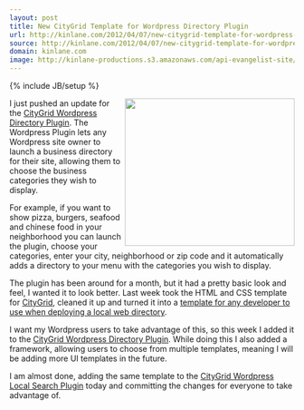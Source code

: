 ```yaml
---
layout: post
title: New CityGrid Template for Wordpress Directory Plugin
url: http://kinlane.com/2012/04/07/new-citygrid-template-for-wordpress-directory-plugin/
source: http://kinlane.com/2012/04/07/new-citygrid-template-for-wordpress-directory-plugin/
domain: kinlane.com
image: http://kinlane-productions.s3.amazonaws.com/api-evangelist-site/blog/wordpress-logo.png
---
```

{% include JB/setup %}<p>
     <a title="CityGrid Wordpress Directory Plugin" href="http://wordpress.org/extend/plugins/hyp3rl0cal-wordpress-plugin/"><img class="aligncenter size-medium wp-image-1002" title="CityGrid-Wordpress-Look-Feel" src="http://www.citygridmedia.com/developer/wp-content/uploads/2012/04/CityGrid-Wordpress-Look-Feel-300x260.png" alt="" width="300" height="260" align="right" /></a>I just pushed an update for the&nbsp;<a title="CityGrid Wordpress Directory Plugin" href="http://wordpress.org/extend/plugins/hyp3rl0cal-wordpress-plugin/">CityGrid Wordpress Directory Plugin</a>. The Wordpress Plugin lets any Wordpress site owner to launch a business directory for their site, allowing them to choose the business categories they wish to display.
</p>
<p>
     For example, if you want to show pizza, burgers, seafood and chinese food in your neighborhood you can launch the plugin, choose your categories, enter your city, neighborhood or zip code and it automatically adds a directory to your menu with the categories you wish to display.
</p>
<p>
     The plugin has been around for a month, but it had a pretty basic look and feel, I wanted it to look better. Last week took the HTML and CSS template for&nbsp;<a title="CityGrid" href="http://www.citygrid.com/">CityGrid</a>, cleaned it up and turned it into a&nbsp;<a title="template for any developer to use when deploying a local web directory" href="http://www.citygridmedia.com/developer/blog/citygrid-places-html-and-css-template/">template for any developer to use when deploying a local web directory</a>.
</p>
<p>
     I want my Wordpress users to take advantage of this, so this week I added it to the&nbsp;<a title="CityGrid Wordpress Directory Plugin" href="http://wordpress.org/extend/plugins/hyp3rl0cal-wordpress-plugin/">CityGrid Wordpress Directory Plugin</a>. While doing this I also added a framework, allowing users to choose from multiple templates, meaning I will be adding more UI templates in the future.
</p>
<p>
     I am almost done, adding the same template to the&nbsp;<a title="CityGrid Local Search Plugin" href="http://wordpress.org/extend/plugins/hyp3rl0cal-city-search/">CityGrid Wordpress Local Search Plugin</a>&nbsp;today and committing the changes for everyone to take advantage of.
</p>